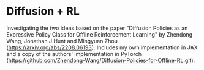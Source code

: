 # Diffusion + RL

Investigating the two ideas based on the paper "Diffusion Policies as an Expressive Policy Class for Offline Reinforcement Learning" by Zhendong Wang, Jonathan J Hunt and Mingyuan Zhou (https://arxiv.org/abs/2208.06193). Includes my own implementation in JAX and a copy of the authors' implementation in PyTorch (https://github.com/Zhendong-Wang/Diffusion-Policies-for-Offline-RL.git).